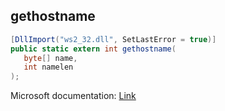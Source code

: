 ## gethostname

```csharp
[DllImport("ws2_32.dll", SetLastError = true)]
public static extern int gethostname(
   byte[] name,
   int namelen
);
```

Microsoft documentation: [Link](https://docs.microsoft.com/en-us/windows/win32/api/winsock/nf-winsock-gethostname)
